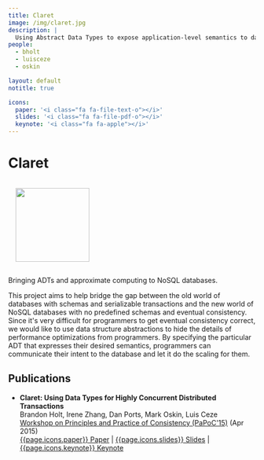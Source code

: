 ```yaml
---
title: Claret
image: /img/claret.jpg
description: |
  Using Abstract Data Types to expose application-level semantics to datastores.
people:
  - bholt
  - luisceze
  - oskin

layout: default
notitle: true

icons:
  paper: '<i class="fa fa-file-text-o"></i>'
  slides: '<i class="fa fa-file-pdf-o"></i>'
  keynote: '<i class="fa fa-apple"></i>'
---
```


# Claret 
<img src="{{site.base}}/img/claret.jpg" class="pull-right" style="width:150px;margin:15px"/>

Bringing ADTs and approximate computing to NoSQL databases.

This project aims to help bridge the gap between the old world of databases with schemas and serializable transactions and the new world of NoSQL databases with no predefined schemas and eventual consistency. Since it's very difficult for programmers to get eventual consistency correct, we would like to use data structure abstractions to hide the details of performance optimizations from programmers. By specifying the particular ADT that expresses their desired semantics, programmers can communicate their intent to the database and let it do the scaling for them.

## Publications

- **Claret: Using Data Types for Highly Concurrent Distributed Transactions**<br/>
  Brandon Holt, Irene Zhang, Dan Ports, Mark Oskin, Luis Ceze<br/>
  [Workshop on Principles and Practice of Consistency (PaPoC'15)](http://papoc.di.uminho.pt) (Apr 2015)<br/>
  [{{page.icons.paper}} Paper](http://dl.acm.org/authorize?N96590) | [{{page.icons.slides}} Slides](//homes.cs.washington.edu/~bholt/pubs/claret-papoc-slides.pdf) | [{{page.icons.keynote}} Keynote](//homes.cs.washington.edu/~bholt/files/claret-papoc.key)

